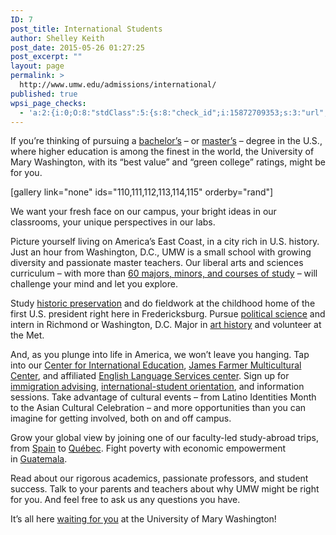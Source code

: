 ```yaml
---
ID: 7
post_title: International Students
author: Shelley Keith
post_date: 2015-05-26 01:27:25
post_excerpt: ""
layout: page
permalink: >
  http://www.umw.edu/admissions/international/
published: true
wpsi_page_checks:
  - 'a:2:{i:0;O:8:"stdClass":5:{s:8:"check_id";i:15872709353;s:3:"url";s:44:"http://www.umw.edu/admissions/international/";s:6:"status";s:8:"checking";s:6:"_links";O:8:"stdClass":1:{s:9:"pagecheck";s:65:"https://api.siteimprove.com/v1/sites/448702/pagecheck/15872709353";}s:4:"time";i:1456842938;}i:1;O:8:"stdClass":5:{s:8:"check_id";i:15872709353;s:3:"url";s:44:"http://www.umw.edu/admissions/international/";s:6:"status";s:8:"checking";s:6:"_links";O:8:"stdClass":1:{s:9:"pagecheck";s:65:"https://api.siteimprove.com/v1/sites/448702/pagecheck/15872709353";}s:4:"time";i:1456842888;}}'
---
```

If you’re thinking of pursuing a <a href="/admissions/international/first-year-process/">bachelor’s</a> – or <a href="http://www.umw.edu/admissions/international/graduate-school/">master’s</a> – degree in the U.S., where higher education is among the finest in the world, the University of Mary Washington, with its “best value” and “green college” ratings, might be for you.

[gallery link="none" ids="110,111,112,113,114,115" orderby="rand"]

We want your fresh face on our campus, your bright ideas in our classrooms, your unique perspectives in our labs.

Picture yourself living on America’s East Coast, in a city rich in U.S. history. Just an hour from Washington, D.C., UMW is a small school with growing diversity and passionate master teachers. Our liberal arts and sciences curriculum – with more than <a href="/study/">60 majors, minors, and courses of study</a> – will challenge your mind and let you explore.

Study <a href="/study/areas/historic-preservation/">historic preservation</a> and do fieldwork at the childhood home of the first U.S. president right here in Fredericksburg. Pursue <a href="/study/areas/political-science/">political science</a> and intern in Richmond or Washington, D.C. Major in <a href="/study/areas/art-history/">art history</a> and volunteer at the Met.

And, as you plunge into life in America, we won’t leave you hanging. Tap into our <a href="http://international.umw.edu/">Center for International Education</a>, <a href="http://students.umw.edu/multicultural/">James Farmer Multicultural Center</a>, and affiliated <a href="https://www.els.edu/en">English Language Services center</a>. Sign up for <a href="http://international.umw.edu/international-services/admitted/visas-immigration/">immigration advising</a>, <a href="http://international.umw.edu/international-services/admitted/orientation-and-arrival/international-student-orientation/">international-student orientation</a>, and information sessions. Take advantage of cultural events – from Latino Identities Month to the Asian Cultural Celebration – and more opportunities than you can imagine for getting involved, both on and off campus.

Grow your global view by joining one of our faculty-led study-abroad trips, from <a href="http://international.umw.edu/spain">Spain</a> to <a href="http://international.umw.edu/quebec">Québec</a>. Fight poverty with economic empowerment in <a href="http://international.umw.edu/guatemala">Guatemala</a>.

Read about our rigorous academics, passionate professors, and student success. Talk to your parents and teachers about why UMW might be right for you. And feel free to ask us any questions you have.

It’s all here <a href="/admissions/apply/">waiting for you</a> at the University of Mary Washington!